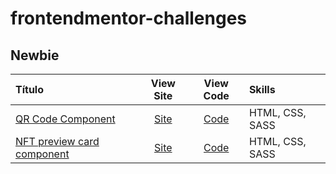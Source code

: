 # frontendmentor-challenges

## Newbie
Título | View Site | View Code | Skills
:----- |  :-------: | :-------: | :-------
[QR Code Component](https://www.frontendmentor.io/solutions/qr-code-component-solution-using-css-flexbox-wzq3KKeuV8)  | [Site](https://andrericardoweb.github.io/frontendmentor-challenges/qr-code-component/) | [Code](https://github.com/andrericardoweb/frontendmentor-challenges/tree/main/qr-code-component) | HTML, CSS, SASS
[NFT preview card component](https://www.frontendmentor.io/solutions/nft-preview-card-component-using-sass-6nErO4hS9T)  | [Site](https://andrericardoweb.github.io/frontendmentor-challenges/nft-preview-card-component/) | [Code](https://github.com/andrericardoweb/frontendmentor-challenges/tree/main/nft-preview-card-component) | HTML, CSS, SASS